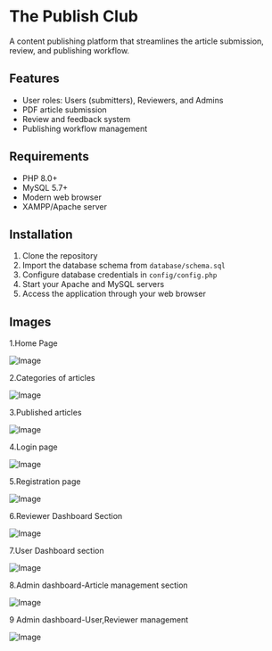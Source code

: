 # The Publish Club

A content publishing platform that streamlines the article submission, review, and publishing workflow.

## Features
- User roles: Users (submitters), Reviewers, and Admins
- PDF article submission
- Review and feedback system
- Publishing workflow management

## Requirements
- PHP 8.0+
- MySQL 5.7+
- Modern web browser
- XAMPP/Apache server

## Installation
1. Clone the repository
2. Import the database schema from `database/schema.sql`
3. Configure database credentials in `config/config.php`
4. Start your Apache and MySQL servers
5. Access the application through your web browser

## Images
1.Home Page

![Image](https://github.com/user-attachments/assets/52261305-990e-40f7-b9ee-47b60362368d)


2.Categories of articles

![Image](https://github.com/user-attachments/assets/05c40f50-479f-42e8-a9a4-48b6bfba7c30)


3.Published articles

![Image](https://github.com/user-attachments/assets/c1204c91-ff85-464d-bfb1-2c702361ee4a)


4.Login page

![Image](https://github.com/user-attachments/assets/c9a9cf10-0203-4255-b70b-68f806190c23)


5.Registration page

![Image](https://github.com/user-attachments/assets/bffe59d2-d6ad-434d-9084-8ac848f6230a)


6.Reviewer Dashboard Section

![Image](https://github.com/user-attachments/assets/5d609a15-7ba1-44f4-9152-2f43f60db43b)


7.User Dashboard section

![Image](https://github.com/user-attachments/assets/b1c0038d-c5f5-4bb5-b7c9-f25d60694bf3)


8.Admin dashboard-Article management section 

![Image](https://github.com/user-attachments/assets/bff6001a-8ee8-450c-ad1a-3bf6ad7f6deb)

9 Admin dashboard-User,Reviewer management

![Image](https://github.com/user-attachments/assets/6e1d7b9c-5aca-40a1-9e38-9c31dfe8d774)
